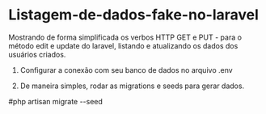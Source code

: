 # Listagem-de-dados-fake-no-laravel

Mostrando de forma simplificada os verbos HTTP GET e PUT - para o método edit e update do laravel, listando e atualizando os dados dos usuários criados.

1) Configurar a conexão com seu banco de dados no arquivo .env

2) De maneira simples, rodar as migrations e seeds para gerar dados.

#php artisan migrate --seed